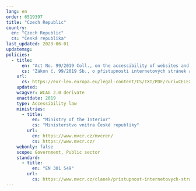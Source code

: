 ```yaml
---
lang: en
order: 6519397
title: "Czech Republic"
country:
  en: "Czech Republic"
  cs: "Česká republika"
last_updated: 2023-06-01
updatemsg:
policies:
  - title:
      en: "Act No. 99/2019 Coll., on the accessibility of websites and mobile applications and on the amendment of Act No. 365/2000 Coll., on public administration information systems and on the amendment of certain other laws"
      cs: "Zákon č. 99/2019 Sb., o přístupnosti internetových stránek a mobilních aplikací a o změně zákona č. 365/2000 Sb., o informačních systémech veřejné správy a o změně některých dalších zákonů, ve znění pozdějších předpisů"
    url:
      cs: https://eur-lex.europa.eu/legal-content/CS/TXT/PDF/?uri=CELEX:72016L2102CZE_271811&from=EN
    updated: 
    wcagver: WCAG 2.0 derivate
    enactdate: 2019
    type: Accessibility law
    ministries:
      - title:
          en: "Ministry of the Interior"
          cs: "Ministerstvo vnitra České republiky"
        url:
          en: https://www.mvcr.cz/mvcren/
          cs: https://www.mvcr.cz/
    webonly: false
    scope: Government, Public sector
    standard:
      - title:
          en: "EN 301 549"
        url:
          cs: https://www.mvcr.cz/clanek/pristupnost-internetovych-stranek-a-mobilnich-aplikaci.aspx
---
```

